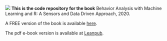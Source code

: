 ![](https://www.enriquegc.com/images/cover_paper_v2.png) **This is the code repository for the book** Behavior Analysis with Machine Learning and R: A Sensors and Data Driven Approach, 2020.

A FREE version of the book is available [here](https://enriquegit.github.io/behavior-free/).

The pdf e-book version is available at [Leanpub](https://leanpub.com/behavior-analysis-ml-r).



